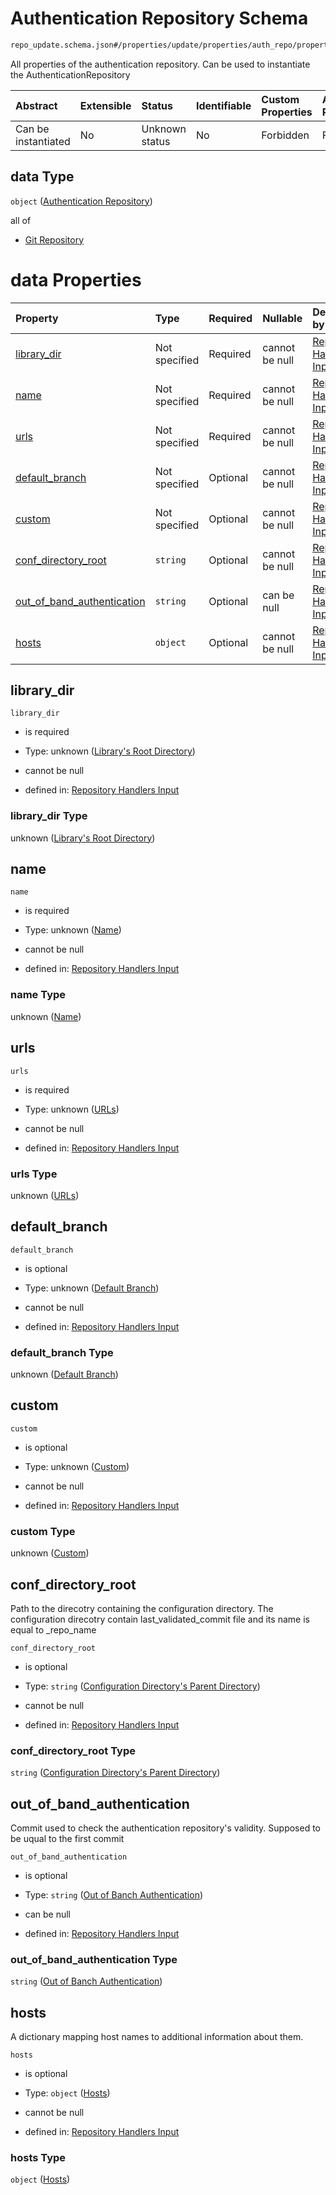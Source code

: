 # Authentication Repository Schema

```txt
repo_update.schema.json#/properties/update/properties/auth_repo/properties/data
```

All properties of the authentication repository. Can be used to instantiate the AuthenticationRepository

| Abstract            | Extensible | Status         | Identifiable | Custom Properties | Additional Properties | Access Restrictions | Defined In                                                                        |
| :------------------ | :--------- | :------------- | :----------- | :---------------- | :-------------------- | :------------------ | :-------------------------------------------------------------------------------- |
| Can be instantiated | No         | Unknown status | No           | Forbidden         | Forbidden             | none                | [repo-update.schema.json*](../out/repo-update.schema.json "open original schema") |

## data Type

`object` ([Authentication Repository](repo-update-properties-update-data-properties-authentication-rpository-with-update-details-properties-authentication-repository.md))

all of

*   [Git Repository](repo-update-definitions-git-repository.md "check type definition")

# data Properties

| Property                                                  | Type          | Required | Nullable       | Defined by                                                                                                                                                                                                                                                                                                                            |
| :-------------------------------------------------------- | :------------ | :------- | :------------- | :------------------------------------------------------------------------------------------------------------------------------------------------------------------------------------------------------------------------------------------------------------------------------------------------------------------------------------ |
| [library_dir](#library_dir)                               | Not specified | Required | cannot be null | [Repository Handlers Input](repo-update-properties-update-data-properties-authentication-rpository-with-update-details-properties-authentication-repository-properties-librarys-root-directory.md "repo_update.schema.json#/properties/update/properties/auth_repo/properties/data/properties/library_dir")                           |
| [name](#name)                                             | Not specified | Required | cannot be null | [Repository Handlers Input](repo-update-properties-update-data-properties-authentication-rpository-with-update-details-properties-authentication-repository-properties-name.md "repo_update.schema.json#/properties/update/properties/auth_repo/properties/data/properties/name")                                                     |
| [urls](#urls)                                             | Not specified | Required | cannot be null | [Repository Handlers Input](repo-update-properties-update-data-properties-authentication-rpository-with-update-details-properties-authentication-repository-properties-urls.md "repo_update.schema.json#/properties/update/properties/auth_repo/properties/data/properties/urls")                                                     |
| [default_branch](#default_branch)                         | Not specified | Optional | cannot be null | [Repository Handlers Input](repo-update-properties-update-data-properties-authentication-rpository-with-update-details-properties-authentication-repository-properties-default-branch.md "repo_update.schema.json#/properties/update/properties/auth_repo/properties/data/properties/default_branch")                                 |
| [custom](#custom)                                         | Not specified | Optional | cannot be null | [Repository Handlers Input](repo-update-properties-update-data-properties-authentication-rpository-with-update-details-properties-authentication-repository-properties-custom.md "repo_update.schema.json#/properties/update/properties/auth_repo/properties/data/properties/custom")                                                 |
| [conf_directory_root](#conf_directory_root)               | `string`      | Optional | cannot be null | [Repository Handlers Input](repo-update-properties-update-data-properties-authentication-rpository-with-update-details-properties-authentication-repository-properties-configuration-directorys-parent-directory.md "repo_update.schema.json#/properties/update/properties/auth_repo/properties/data/properties/conf_directory_root") |
| [out_of_band_authentication](#out_of_band_authentication) | `string`      | Optional | can be null    | [Repository Handlers Input](repo-update-properties-update-data-properties-authentication-rpository-with-update-details-properties-authentication-repository-properties-out-of-banch-authentication.md "repo_update.schema.json#/properties/update/properties/auth_repo/properties/data/properties/out_of_band_authentication")        |
| [hosts](#hosts)                                           | `object`      | Optional | cannot be null | [Repository Handlers Input](repo-update-properties-update-data-properties-authentication-rpository-with-update-details-properties-authentication-repository-properties-hosts.md "repo_update.schema.json#/properties/update/properties/auth_repo/properties/data/properties/hosts")                                                   |

## library_dir



`library_dir`

*   is required

*   Type: unknown ([Library's Root Directory](repo-update-properties-update-data-properties-authentication-rpository-with-update-details-properties-authentication-repository-properties-librarys-root-directory.md))

*   cannot be null

*   defined in: [Repository Handlers Input](repo-update-properties-update-data-properties-authentication-rpository-with-update-details-properties-authentication-repository-properties-librarys-root-directory.md "repo_update.schema.json#/properties/update/properties/auth_repo/properties/data/properties/library_dir")

### library_dir Type

unknown ([Library's Root Directory](repo-update-properties-update-data-properties-authentication-rpository-with-update-details-properties-authentication-repository-properties-librarys-root-directory.md))

## name



`name`

*   is required

*   Type: unknown ([Name](repo-update-properties-update-data-properties-authentication-rpository-with-update-details-properties-authentication-repository-properties-name.md))

*   cannot be null

*   defined in: [Repository Handlers Input](repo-update-properties-update-data-properties-authentication-rpository-with-update-details-properties-authentication-repository-properties-name.md "repo_update.schema.json#/properties/update/properties/auth_repo/properties/data/properties/name")

### name Type

unknown ([Name](repo-update-properties-update-data-properties-authentication-rpository-with-update-details-properties-authentication-repository-properties-name.md))

## urls



`urls`

*   is required

*   Type: unknown ([URLs](repo-update-properties-update-data-properties-authentication-rpository-with-update-details-properties-authentication-repository-properties-urls.md))

*   cannot be null

*   defined in: [Repository Handlers Input](repo-update-properties-update-data-properties-authentication-rpository-with-update-details-properties-authentication-repository-properties-urls.md "repo_update.schema.json#/properties/update/properties/auth_repo/properties/data/properties/urls")

### urls Type

unknown ([URLs](repo-update-properties-update-data-properties-authentication-rpository-with-update-details-properties-authentication-repository-properties-urls.md))

## default_branch



`default_branch`

*   is optional

*   Type: unknown ([Default Branch](repo-update-properties-update-data-properties-authentication-rpository-with-update-details-properties-authentication-repository-properties-default-branch.md))

*   cannot be null

*   defined in: [Repository Handlers Input](repo-update-properties-update-data-properties-authentication-rpository-with-update-details-properties-authentication-repository-properties-default-branch.md "repo_update.schema.json#/properties/update/properties/auth_repo/properties/data/properties/default_branch")

### default_branch Type

unknown ([Default Branch](repo-update-properties-update-data-properties-authentication-rpository-with-update-details-properties-authentication-repository-properties-default-branch.md))

## custom



`custom`

*   is optional

*   Type: unknown ([Custom](repo-update-properties-update-data-properties-authentication-rpository-with-update-details-properties-authentication-repository-properties-custom.md))

*   cannot be null

*   defined in: [Repository Handlers Input](repo-update-properties-update-data-properties-authentication-rpository-with-update-details-properties-authentication-repository-properties-custom.md "repo_update.schema.json#/properties/update/properties/auth_repo/properties/data/properties/custom")

### custom Type

unknown ([Custom](repo-update-properties-update-data-properties-authentication-rpository-with-update-details-properties-authentication-repository-properties-custom.md))

## conf_directory_root

Path to the direcotry containing the configuration directory. The configuration direcotry contain last_validated_commit file and its name is equal to \_repo_name

`conf_directory_root`

*   is optional

*   Type: `string` ([Configuration Directory's Parent Directory](repo-update-properties-update-data-properties-authentication-rpository-with-update-details-properties-authentication-repository-properties-configuration-directorys-parent-directory.md))

*   cannot be null

*   defined in: [Repository Handlers Input](repo-update-properties-update-data-properties-authentication-rpository-with-update-details-properties-authentication-repository-properties-configuration-directorys-parent-directory.md "repo_update.schema.json#/properties/update/properties/auth_repo/properties/data/properties/conf_directory_root")

### conf_directory_root Type

`string` ([Configuration Directory's Parent Directory](repo-update-properties-update-data-properties-authentication-rpository-with-update-details-properties-authentication-repository-properties-configuration-directorys-parent-directory.md))

## out_of_band_authentication

Commit used to check the authentication repository's validity. Supposed to be uqual to the first commit

`out_of_band_authentication`

*   is optional

*   Type: `string` ([Out of Banch Authentication](repo-update-properties-update-data-properties-authentication-rpository-with-update-details-properties-authentication-repository-properties-out-of-banch-authentication.md))

*   can be null

*   defined in: [Repository Handlers Input](repo-update-properties-update-data-properties-authentication-rpository-with-update-details-properties-authentication-repository-properties-out-of-banch-authentication.md "repo_update.schema.json#/properties/update/properties/auth_repo/properties/data/properties/out_of_band_authentication")

### out_of_band_authentication Type

`string` ([Out of Banch Authentication](repo-update-properties-update-data-properties-authentication-rpository-with-update-details-properties-authentication-repository-properties-out-of-banch-authentication.md))

## hosts

A dictionary mapping host names to additional information about them.

`hosts`

*   is optional

*   Type: `object` ([Hosts](repo-update-properties-update-data-properties-authentication-rpository-with-update-details-properties-authentication-repository-properties-hosts.md))

*   cannot be null

*   defined in: [Repository Handlers Input](repo-update-properties-update-data-properties-authentication-rpository-with-update-details-properties-authentication-repository-properties-hosts.md "repo_update.schema.json#/properties/update/properties/auth_repo/properties/data/properties/hosts")

### hosts Type

`object` ([Hosts](repo-update-properties-update-data-properties-authentication-rpository-with-update-details-properties-authentication-repository-properties-hosts.md))
